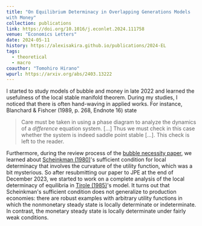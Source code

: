 ```yaml
---
title: "On Equilibrium Determinacy in Overlapping Generations Models
with Money"
collection: publications
link: https://doi.org/10.1016/j.econlet.2024.111758
venue: "Economics Letters"
date: 2024-05-11
history: https://alexisakira.github.io/publications/2024-EL
tags:
  - theoretical
  - macro
coauthor: "Tomohiro Hirano"
wpurl: https://arxiv.org/abs/2403.13222
---
```


I started to study models of bubble and money in late 2022 and learned the usefulness of the local stable manifold theorem. During my studies, I noticed that there is often hand-waving in applied works. For instance, Blanchard & Fishcer (1989, p. 268, Endnote 16) state

>Care must be taken in using a phase diagram to analyze the dynamics of a *difference* equation system. [...] Thus we must check in this case whether the system is indeed saddle point stable [...]. This check is left to the reader.

Furthermore, during the review process of the [bubble necessity paper](https://doi.org/10.1086/732528), we learned about [Scheinkman (1980)](https://researchdatabase.minneapolisfed.org/collections/tx31qh93v)'s sufficient condition for local determinacy that involves the curvature of the utility function, which was a bit mysterious. So after resubmitting our paper to JPE at the end of December 2023, we started to work on a complete analysis of the local determinacy of equilibria in [Tirole (1985)](https://dx.doi.org/10.2307/1913232)'s model. It turns out that Scheinkman's sufficient condition does not generalize to production economies: there are robust examples with arbitrary utility functions in which the nonmonetary steady state is locally determinate or indeterminate. In contrast, the monetary steady state is locally determinate under fairly weak conditions.